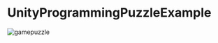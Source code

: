 # UnityProgrammingPuzzleExample

![gamepuzzle](https://user-images.githubusercontent.com/43264365/139605548-7d291617-557b-4fe6-9472-bb463f9e971c.png)
